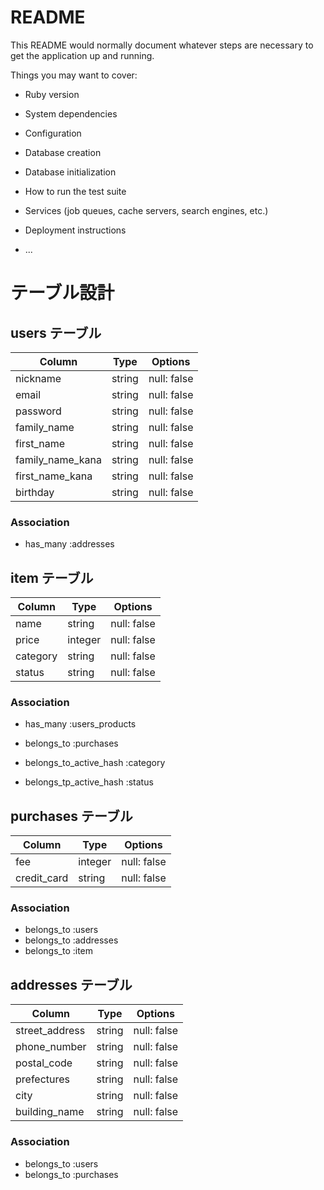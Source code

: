 # README

This README would normally document whatever steps are necessary to get the
application up and running.

Things you may want to cover:

* Ruby version

* System dependencies

* Configuration

* Database creation

* Database initialization

* How to run the test suite

* Services (job queues, cache servers, search engines, etc.)

* Deployment instructions

* ...

# テーブル設計

## users テーブル

| Column           | Type   | Options     |
| ---------------- | ------ | ----------- |
| nickname         | string | null: false |
| email            | string | null: false |
| password         | string | null: false |
| family_name      | string | null: false |
| first_name       | string | null: false |
| family_name_kana | string | null: false |
| first_name_kana  | string | null: false |
| birthday         | string | null: false |




### Association

- has_many :addresses


## item テーブル

| Column     | Type    | Options     |
| ---------- | ------- | ----------- |
| name       | string  | null: false |
| price      | integer | null: false |
| category   | string  | null: false |
| status     | string  | null: false |

### Association

- has_many   :users_products
- belongs_to :purchases

- belongs_to_active_hash :category
- belongs_tp_active_hash :status

##  purchases テーブル

| Column        | Type    | Options     |
| ------------- | ------- | ----------- |
| fee           | integer | null: false |
| credit_card   | string  | null: false |

### Association
- belongs_to :users
- belongs_to :addresses
- belongs_to :item

##  addresses テーブル

| Column          | Type    | Options     |
| --------------- | ------- | ----------- |
| street_address  | string  | null: false |
| phone_number    | string  | null: false |
| postal_code     | string  | null: false |
| prefectures     | string  | null: false |
| city            | string  | null: false |
| building_name   | string  | null: false |

### Association

- belongs_to :users
- belongs_to :purchases

